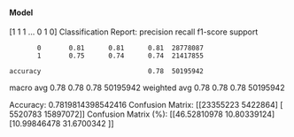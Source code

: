 #### Model
[1 1 1 ... 0 1 0]
Classification Report:
              precision    recall  f1-score   support

           0       0.81      0.81      0.81  28778087
           1       0.75      0.74      0.74  21417855

    accuracy                           0.78  50195942
   macro avg       0.78      0.78      0.78  50195942
weighted avg       0.78      0.78      0.78  50195942

Accuracy: 0.7819814398542416
Confusion Matrix:
[[23355223  5422864]
 [ 5520783 15897072]]
Confusion Matrix (%):
[[46.52810978 10.80339124]
 [10.99846478 31.6700342 ]]
